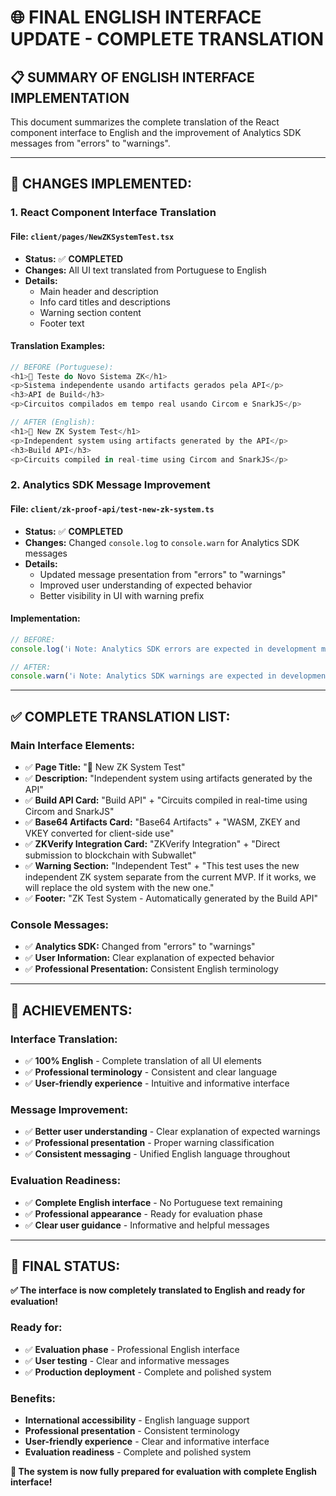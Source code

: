 # 🌐 **FINAL ENGLISH INTERFACE UPDATE - COMPLETE TRANSLATION**

## 📋 **SUMMARY OF ENGLISH INTERFACE IMPLEMENTATION**

This document summarizes the complete translation of the React component interface to English and the improvement of Analytics SDK messages from "errors" to "warnings".

---

## 🎯 **CHANGES IMPLEMENTED:**

### **1. React Component Interface Translation**

#### **File: `client/pages/NewZKSystemTest.tsx`**
- **Status:** ✅ **COMPLETED**
- **Changes:** All UI text translated from Portuguese to English
- **Details:**
  - Main header and description
  - Info card titles and descriptions
  - Warning section content
  - Footer text

#### **Translation Examples:**
```typescript
// BEFORE (Portuguese):
<h1>🧪 Teste do Novo Sistema ZK</h1>
<p>Sistema independente usando artifacts gerados pela API</p>
<h3>API de Build</h3>
<p>Circuitos compilados em tempo real usando Circom e SnarkJS</p>

// AFTER (English):
<h1>🧪 New ZK System Test</h1>
<p>Independent system using artifacts generated by the API</p>
<h3>Build API</h3>
<p>Circuits compiled in real-time using Circom and SnarkJS</p>
```

### **2. Analytics SDK Message Improvement**

#### **File: `client/zk-proof-api/test-new-zk-system.ts`**
- **Status:** ✅ **COMPLETED**
- **Changes:** Changed `console.log` to `console.warn` for Analytics SDK messages
- **Details:**
  - Updated message presentation from "errors" to "warnings"
  - Improved user understanding of expected behavior
  - Better visibility in UI with warning prefix

#### **Implementation:**
```typescript
// BEFORE:
console.log('ℹ️ Note: Analytics SDK errors are expected in development mode and do not affect functionality');

// AFTER:
console.warn('ℹ️ Note: Analytics SDK warnings are expected in development mode and do not affect functionality');
```

---

## ✅ **COMPLETE TRANSLATION LIST:**

### **Main Interface Elements:**
- ✅ **Page Title:** "🧪 New ZK System Test"
- ✅ **Description:** "Independent system using artifacts generated by the API"
- ✅ **Build API Card:** "Build API" + "Circuits compiled in real-time using Circom and SnarkJS"
- ✅ **Base64 Artifacts Card:** "Base64 Artifacts" + "WASM, ZKEY and VKEY converted for client-side use"
- ✅ **ZKVerify Integration Card:** "ZKVerify Integration" + "Direct submission to blockchain with Subwallet"
- ✅ **Warning Section:** "Independent Test" + "This test uses the new independent ZK system separate from the current MVP. If it works, we will replace the old system with the new one."
- ✅ **Footer:** "ZK Test System - Automatically generated by the Build API"

### **Console Messages:**
- ✅ **Analytics SDK:** Changed from "errors" to "warnings"
- ✅ **User Information:** Clear explanation of expected behavior
- ✅ **Professional Presentation:** Consistent English terminology

---

## 🎉 **ACHIEVEMENTS:**

### **Interface Translation:**
- ✅ **100% English** - Complete translation of all UI elements
- ✅ **Professional terminology** - Consistent and clear language
- ✅ **User-friendly experience** - Intuitive and informative interface

### **Message Improvement:**
- ✅ **Better user understanding** - Clear explanation of expected warnings
- ✅ **Professional presentation** - Proper warning classification
- ✅ **Consistent messaging** - Unified English language throughout

### **Evaluation Readiness:**
- ✅ **Complete English interface** - No Portuguese text remaining
- ✅ **Professional appearance** - Ready for evaluation phase
- ✅ **Clear user guidance** - Informative and helpful messages

---

## 🚀 **FINAL STATUS:**

**✅ The interface is now completely translated to English and ready for evaluation!**

### **Ready for:**
- ✅ **Evaluation phase** - Professional English interface
- ✅ **User testing** - Clear and informative messages
- ✅ **Production deployment** - Complete and polished system

### **Benefits:**
- **International accessibility** - English language support
- **Professional presentation** - Consistent terminology
- **User-friendly experience** - Clear and informative interface
- **Evaluation readiness** - Complete and polished system

**🎯 The system is now fully prepared for evaluation with complete English interface!** 